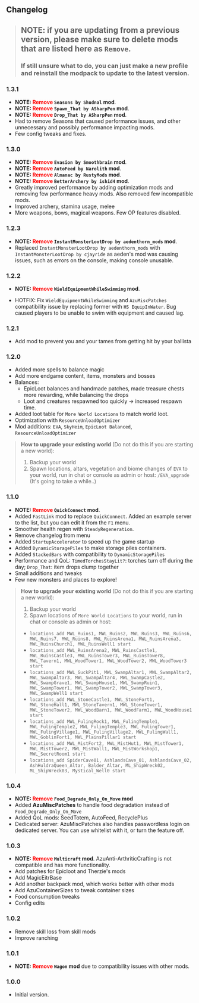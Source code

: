 ## Changelog

> ## NOTE: if you are updating from a previous version, please make sure to delete mods that are listed here as `Remove`.
> ### If still unsure what to do, you can just make a new profile and reinstall the modpack to update to the latest version.

### 1.3.1
- **NOTE: <span style="color:red"> Remove</span> `Seasons by Shudnal` mod**.
- **NOTE: <span style="color:red"> Remove</span> `Spawn_That by ASharpPen` mod**.
- **NOTE: <span style="color:red"> Remove</span> `Drop_That by ASharpPen` mod**.
- Had to remove Seasons that caused performance issues, and other unnecessary and possibly performance impacting mods.
- Few config tweaks and fixes.

### 1.3.0
- **NOTE: <span style="color:red"> Remove</span> `Evasion by Smoothbrain` mod**.
- **NOTE: <span style="color:red"> Remove</span> `AutoFeed by Narolith` mod**.
- **NOTE: <span style="color:red"> Remove</span> `Almanac by RustyMods` mod**.
- **NOTE: <span style="color:red"> Remove</span> `BetterArchery by ishid4` mod**.
- Greatly improved performance by adding optimization mods and removing few performance heavy mods. Also removed few incompatible mods.
- Improved archery, stamina usage, melee
- More weapons, bows, magical weapons. Few OP features disabled.

### 1.2.3
* **NOTE: <span style="color:red"> Remove</span> `InstantMonsterLootDrop by aedenthorn_mods` mod**.
* Replaced `InstantMonsterLootDrop by aedenthorn_mods` with `InstantMonsterLootDrop by cjayride` as aeden's mod was causing issues, such as errors on the console, making console unusable.

### 1.2.2
* **NOTE: <span style="color:red"> Remove</span> `WieldEquipmentWhileSwimming` mod**.
- HOTFIX: Fix `WieldEquipmentWhileSwimming` and `AzuMiscPatches` compatibility issue by replacing former with `HS EquipInWater`. Bug caused players to be unable to swim with equipment and caused lag.

### 1.2.1
- Add mod to prevent you and your tames from getting hit by your ballista

### 1.2.0
* Added more spells to balance magic
* Add more endgame content, items, monsters and bosses
* Balances:
  - EpicLoot balances and handmade patches, made treasure chests more rewarding, while balancing the drops
  - Loot and creatures respawned too quickly -> increased respawn time.
* Added loot table for `More World Locations` to match world loot.
* Optimization with `ResourceUnloadOptimizer`
* Mod additions: `EVA`, `SkyHeim`, `EpicLoot Balanced`, `ResourceUnloadOptimizer`

> **How to upgrade your existing world** (Do not do this if you are starting a new world):
> 1. Backup your world
> 2. Spawn locations, altars, vegetation and biome changes of `EVA` to your world, run in chat or console as admin or host:
> `/EVA_upgrade` (It's going to take a while..)

### 1.1.0
* **NOTE: <span style="color:red"> Remove</span> `QuickConnect` mod**.
* Added `FastLink` mod to replace `QuickConnect`. Added an example server to the list, but you can edit it from the `F1` menu.
* Smoother health regen with `SteadyRegeneration`.
* Remove changelog from menu
* Added `StartupAccelerator` to speed up the game startup
* Added `DynamicStoragePiles` to make storage piles containers.
* Added `StackedBars` with compatibility to `DynamicStoragePiles`
* Performance and QoL: `TimedTorchesStayLit?`: torches turn off during the day; `Drop_That`: item drops clump together
* Small additions and tweaks
* Few new monsters and places to explore!

> **How to upgrade your existing world** (Do not do this if you are starting a new world):
> 1. Backup your world
> 2. Spawn locations of `More World Locations` to your world, run in chat or console as admin or host:
> - `locations_add MWL_Ruins1, MWL_Ruins2, MWL_Ruins3, MWL_Ruins6, MWL_Ruins7, MWL_Ruins8, MWL_RuinsArena1, MWL_RuinsArena3, MWL_RuinsChurch1, MWL_RuinsWell1 start`
> - `locations_add MWL_RuinsArena2, MWL_RuinsCastle1, MWL_RuinsCastle3, MWL_RuinsTower3, MWL_RuinsTower8, MWL_Tavern1, MWL_WoodTower1, MWL_WoodTower2, MWL_WoodTower3 start`
> - `locations_add MWL_GuckPit1, MWL_SwampAltar1, MWL_SwampAltar2, MWL_SwampAltar3, MWL_SwampAltar4, MWL_SwampCastle2, MWL_SwampGrave1, MWL_SwampHouse1, MWL_SwampRuin1, MWL_SwampTower1, MWL_SwampTower2, MWL_SwampTower3, MWL_SwampWell1 start`
> - `locations_add MWL_StoneCastle1, MWL_StoneFort1, MWL_StoneHall1, MWL_StoneTavern1, MWL_StoneTower1, MWL_StoneTower2, MWL_WoodBarn1, MWL_WoodFarm1, MWL_WoodHouse1 start`
> - `locations_add MWL_FulingRock1, MWL_FulingTemple1, MWL_FulingTemple2, MWL_FulingTemple3, MWL_FulingTower1, MWL_FulingVillage1, MWL_FulingVillage2, MWL_FulingWall1, MWL_GoblinFort1, MWL_PlainsPillar1 start`
> - `locations_add MWL_MistFort2, MWL_MistHut1, MWL_MistTower1, MWL_MistTower2, MWL_MistWall1, MWL_MistWorkshop1, MWL_SecretRoom1 start`
> - `locations_add SpiderCave01, AshlandsCave_01, AshlandsCave_02, AshHuldraQueen_Altar, Balder_Altar, ML_ShipWreck02, ML_ShipWreck03, Mystical_Well0 start` 
> 
### 1.0.4
* **NOTE: <span style="color:red"> Remove</span> `Food_Degrade_Only_On_Move` mod**
* Added **AzuMiscPatches** to handle food degradation instead of `Food_Degrade_Only_On_Move`
* Added QoL mods: SeedTotem, AutoFeed, RecyclePlus
* Dedicated server: AzuMiscPatches also handles passwordless login on dedicated server. You can use whitelist with it, or turn the feature off.

### 1.0.3
* **NOTE: <span style="color:red"> Remove</span> `Multicraft` mod**. AzuAnti-ArthriticCrafting is not compatible and has more functionality.
* Add patches for Epicloot and Therzie's mods
* Add MagicEitrBase
* Add another backpack mod, which works better with other mods
* Add AzuContainerSizes to tweak container sizes
* Food consumption tweaks
* Config edits

### 1.0.2
* Remove skill loss from skill mods
* Improve ranching

### 1.0.1
* **NOTE: <span style="color:red"> Remove</span> `Wagon` mod** due to compatibility issues with other mods.

### 1.0.0
* Initial version.